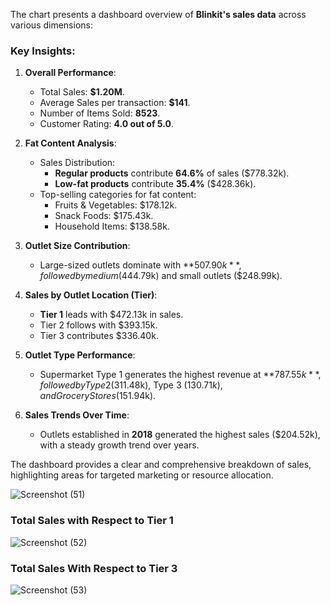 
The chart presents a dashboard overview of **Blinkit's sales data** across various dimensions:

### Key Insights:
1. **Overall Performance**:
   - Total Sales: **$1.20M**.
   - Average Sales per transaction: **$141**.
   - Number of Items Sold: **8523**.
   - Customer Rating: **4.0 out of 5.0**.

2. **Fat Content Analysis**:
   - Sales Distribution:
     - **Regular products** contribute **64.6%** of sales ($778.32k).
     - **Low-fat products** contribute **35.4%** ($428.36k).
   - Top-selling categories for fat content:
     - Fruits & Vegetables: $178.12k.
     - Snack Foods: $175.43k.
     - Household Items: $138.58k.

3. **Outlet Size Contribution**:
   - Large-sized outlets dominate with **$507.90k**, followed by medium ($444.79k) and small outlets ($248.99k).

4. **Sales by Outlet Location (Tier)**:
   - **Tier 1** leads with $472.13k in sales.
   - Tier 2 follows with $393.15k.
   - Tier 3 contributes $336.40k.

5. **Outlet Type Performance**:
   - Supermarket Type 1 generates the highest revenue at **$787.55k**, followed by Type 2 ($311.48k), Type 3 ($130.71k), and Grocery Stores ($151.94k).

6. **Sales Trends Over Time**:
   - Outlets established in **2018** generated the highest sales ($204.52k), with a steady growth trend over years.

The dashboard provides a clear and comprehensive breakdown of sales, highlighting areas for targeted marketing or resource allocation.

![Screenshot (51)](https://github.com/user-attachments/assets/c996419c-530c-4b7f-a77a-68a314de1893)

### Total Sales with Respect to Tier 1

![Screenshot (52)](https://github.com/user-attachments/assets/c303423f-cdef-4966-b544-29969f812d04)

### Total Sales With Respect to Tier 3

![Screenshot (53)](https://github.com/user-attachments/assets/20bbe46f-7c14-4f9d-bca1-e5f6cf7cf814)


